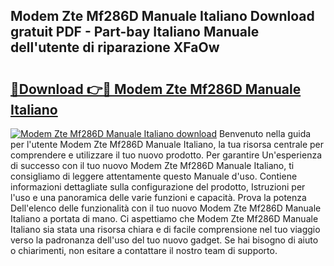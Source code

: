## Modem Zte Mf286D Manuale Italiano Download gratuit PDF - Part-bay Italiano Manuale dell'utente di riparazione XFaOw

# <h2><a href="http://dfevg68.blite.top/?on=Modem+Zte+Mf286D+Manuale+Italiano">🔗Download 👉🔴 Modem Zte Mf286D Manuale Italiano</a></h2>

[![Modem Zte Mf286D Manuale Italiano download](https://i.imgur.com/lujVjoI.png)](http://dfevg68.blite.top/?on=Modem+Zte+Mf286D+Manuale+Italiano)
Benvenuto nella guida per l'utente Modem Zte Mf286D Manuale Italiano, la tua risorsa centrale per comprendere e utilizzare il tuo nuovo prodotto. Per garantire Un'esperienza di successo con il tuo nuovo Modem Zte Mf286D Manuale Italiano, ti consigliamo di leggere attentamente questo Manuale d'uso. Contiene informazioni dettagliate sulla configurazione del prodotto, Istruzioni per l'uso e una panoramica delle varie funzioni e capacità. Prova la potenza Dell'elenco delle funzionalità con il tuo nuovo Modem Zte Mf286D Manuale Italiano a portata di mano. Ci aspettiamo che Modem Zte Mf286D Manuale Italiano sia stata una risorsa chiara e di facile comprensione nel tuo viaggio verso la padronanza dell'uso del tuo nuovo gadget. Se hai bisogno di aiuto o chiarimenti, non esitare a contattare il nostro team di supporto.

